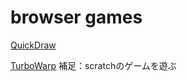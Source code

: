 # browser games

[QuickDraw](https://quickdraw.withgoogle.com/#)

[TurboWarp](https://mirror.turbowarp.xyz)
補足：scratchのゲームを遊ぶ

[]()

